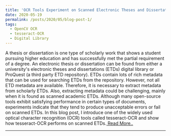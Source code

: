 ```yaml
---
title: 'OCR Tools Experiment on Scanned Electronic Theses and Dissertations (ETDs)'
date: 2020-05-19
permalink: /posts/2020/05/blog-post-1/
tags:
  - OpenCV OCR
  - tesseract-OCR
  - Digital Library
---
```


A thesis or dissertation is one type of scholarly work that shows a student pursuing higher education and has successfully met the partial requirement of a degree. An electronic thesis or dissertation can be found from either a university's electronic theses and dissertations (ETDs) digital library or ProQuest (a third party ETD repository). ETDs contain lots of rich metadata that can be used for searching ETDs from the repository. However, not all ETD metadata are available. Therefore, it is necessary to extract metadata from scholarly ETDs. Also, extracting metadata could be challenging, mainly when it is found as scanned academic ETDs. Although many open-source tools exhibit satisfying performance in certain types of documents, experiments indicate that they tend to produce unacceptable errors or fail on scanned ETDs. In this blog post, I introduce one of the widely used optical character recognition (OCR) tools called tesseract-OCR and show how tesseract-OCR performs on scanned ETDs.<a href="https://ws-dl.blogspot.com/2020/05/2020-xx-xx-ocr-tools-experiment-on.html"> Read More..</a>

------